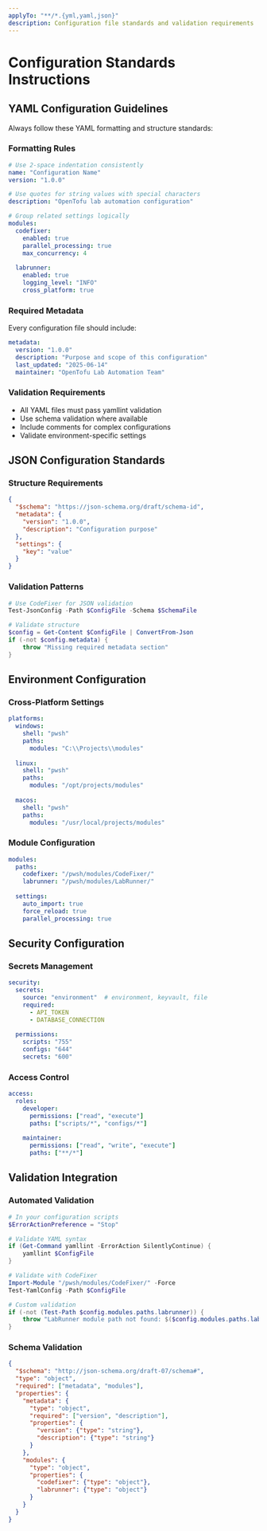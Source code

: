 ```yaml
---
applyTo: "**/*.{yml,yaml,json}"
description: Configuration file standards and validation requirements
---
```


# Configuration Standards Instructions

## YAML Configuration Guidelines

Always follow these YAML formatting and structure standards:

### Formatting Rules
```yaml
# Use 2-space indentation consistently
name: "Configuration Name"
version: "1.0.0"

# Use quotes for string values with special characters
description: "OpenTofu lab automation configuration"

# Group related settings logically
modules:
  codefixer:
    enabled: true
    parallel_processing: true
    max_concurrency: 4
    
  labrunner:
    enabled: true
    logging_level: "INFO"
    cross_platform: true
```

### Required Metadata
Every configuration file should include:
```yaml
metadata:
  version: "1.0.0" 
  description: "Purpose and scope of this configuration"
  last_updated: "2025-06-14"
  maintainer: "OpenTofu Lab Automation Team"
```

### Validation Requirements
- All YAML files must pass yamllint validation
- Use schema validation where available
- Include comments for complex configurations
- Validate environment-specific settings

## JSON Configuration Standards

### Structure Requirements
```json
{
  "$schema": "https://json-schema.org/draft/schema-id",
  "metadata": {
    "version": "1.0.0",
    "description": "Configuration purpose"
  },
  "settings": {
    "key": "value"
  }
}
```

### Validation Patterns
```powershell
# Use CodeFixer for JSON validation
Test-JsonConfig -Path $ConfigFile -Schema $SchemaFile

# Validate structure
$config = Get-Content $ConfigFile | ConvertFrom-Json
if (-not $config.metadata) {
    throw "Missing required metadata section"
}
```

## Environment Configuration

### Cross-Platform Settings
```yaml
platforms:
  windows:
    shell: "pwsh"
    paths:
      modules: "C:\\Projects\\modules"
      
  linux:
    shell: "pwsh"
    paths:
      modules: "/opt/projects/modules"
      
  macos:
    shell: "pwsh"  
    paths:
      modules: "/usr/local/projects/modules"
```

### Module Configuration
```yaml
modules:
  paths:
    codefixer: "/pwsh/modules/CodeFixer/"
    labrunner: "/pwsh/modules/LabRunner/"
    
  settings:
    auto_import: true
    force_reload: true
    parallel_processing: true
```

## Security Configuration

### Secrets Management
```yaml
security:
  secrets:
    source: "environment"  # environment, keyvault, file
    required:
      - API_TOKEN
      - DATABASE_CONNECTION
      
  permissions:
    scripts: "755"
    configs: "644"
    secrets: "600"
```

### Access Control
```yaml
access:
  roles:
    developer:
      permissions: ["read", "execute"]
      paths: ["scripts/*", "configs/*"]
      
    maintainer:
      permissions: ["read", "write", "execute"]
      paths: ["**/*"]
```

## Validation Integration

### Automated Validation
```powershell
# In your configuration scripts
$ErrorActionPreference = "Stop"

# Validate YAML syntax
if (Get-Command yamllint -ErrorAction SilentlyContinue) {
    yamllint $ConfigFile
}

# Validate with CodeFixer
Import-Module "/pwsh/modules/CodeFixer/" -Force
Test-YamlConfig -Path $ConfigFile

# Custom validation
if (-not (Test-Path $config.modules.paths.labrunner)) {
    throw "LabRunner module path not found: $($config.modules.paths.labrunner)"
}
```

### Schema Validation
```json
{
  "$schema": "http://json-schema.org/draft-07/schema#",
  "type": "object",
  "required": ["metadata", "modules"],
  "properties": {
    "metadata": {
      "type": "object",
      "required": ["version", "description"],
      "properties": {
        "version": {"type": "string"},
        "description": {"type": "string"}
      }
    },
    "modules": {
      "type": "object",
      "properties": {
        "codefixer": {"type": "object"},
        "labrunner": {"type": "object"}
      }
    }
  }
}
```
